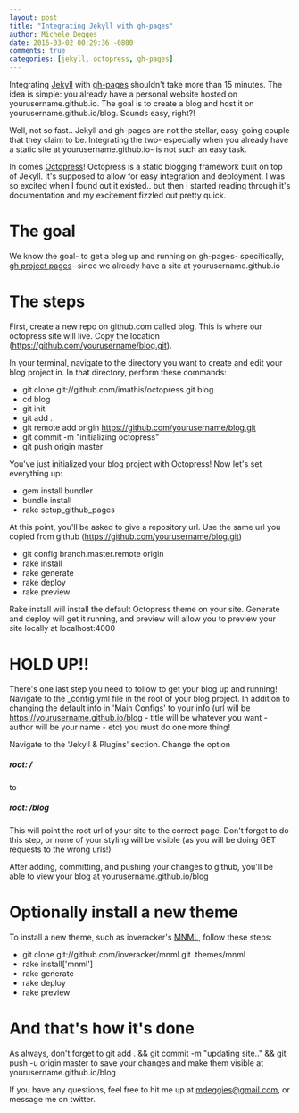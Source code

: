 ```yaml
---
layout: post
title: "Integrating Jekyll with gh-pages"
author: Michele Degges
date: 2016-03-02 00:29:36 -0800
comments: true
categories: [jekyll, octopress, gh-pages]
---
```


Integrating [Jekyll](https://jekyllrb.com/) with [gh-pages](https://pages.github.com/) shouldn't take more than 15 minutes. The idea is simple: you already have a personal website hosted on yourusername.github.io. The goal is to create a blog and host it on yourusername.github.io/blog. Sounds easy, right?!

Well, not so fast.. Jekyll and gh-pages are not the stellar, easy-going couple that they claim to be. Integrating the two- especially when you already have a static site at yourusername.github.io- is not such an easy task.

In comes [Octopress](http://octopress.org/)! Octopress is a static blogging framework built on top of Jekyll. It's supposed to allow for easy integration and deployment. I was so excited when I found out it existed.. but then I started reading through it's documentation and my excitement fizzled out pretty quick.

# The goal

We know the goal- to get a blog up and running on gh-pages- specifically, [gh project pages](https://help.github.com/articles/creating-project-pages-manually/)- since we already have a site at yourusername.github.io

# The steps

First, create a new repo on github.com called blog. This is where our octopress site will live. Copy the location (https://github.com/yourusername/blog.git).

In your terminal, navigate to the directory you want to create and edit your blog project in. In that directory, perform these commands:  

- git clone git://github.com/imathis/octopress.git blog
- cd blog
- git init
- git add .
- git remote add origin https://github.com/yourusername/blog.git
- git commit -m "initializing octopress"
- git push origin master

You've just initialized your blog project with Octopress! Now let's set everything up:

- gem install bundler
- bundle install
- rake setup_github_pages

At this point, you'll be asked to give a repository url. Use the same url you copied from github (https://github.com/yourusername/blog.git)

- git config branch.master.remote origin
- rake install
- rake generate
- rake deploy
- rake preview

Rake install will install the default Octopress theme on your site. Generate and deploy will get it running, and preview will allow you to preview your site locally at localhost:4000

# HOLD UP!!

There's one last step you need to follow to get your blog up and running! Navigate to the _config.yml file in the root of your blog project. In addition to changing the default info in 'Main Configs' to your info (url will be https://yourusername.github.io/blog - title will be whatever you want - author will be your name - etc) you must do one more thing!

Navigate to the 'Jekyll & Plugins' section. Change the option 
##### root: / 
to  
##### root: /blog 

This will point the root url of your site to the correct page. Don't forget to do this step, or none of your styling will be visible (as you will be doing GET requests to the wrong urls!) 

After adding, committing, and pushing your changes to github, you'll be able to view your blog at yourusername.github.io/blog

# Optionally install a new theme

To install a new theme, such as ioveracker's [MNML](https://github.com/ioveracker/mnml), follow these steps:

- git clone git://github.com/ioveracker/mnml.git .themes/mnml
- rake install['mnml']
- rake generate
- rake deploy
- rake preview


# And that's how it's done

As always, don't forget to git add . && git commit -m "updating site.." && git push -u origin master to save your changes and make them visible at yourusername.github.io/blog

If you have any questions, feel free to hit me up at mdeggies@gmail.com, or message me on twitter. 
